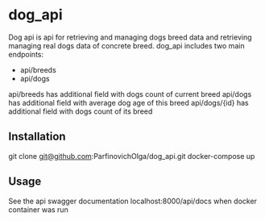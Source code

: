 # dog_api
Dog api is api for retrieving and managing dogs breed data and retrieving managing real dogs data of concrete breed.
dog_api includes two main endpoints:
- api/breeds
- api/dogs

api/breeds has additional field with dogs count of current breed
api/dogs has additional field with average dog age of this breed
api/dogs/{id} has additional field with dogs count of its breed


## Installation
git clone git@github.com:ParfinovichOlga/dog_api.git
docker-compose up

## Usage
See the api swagger documentation localhost:8000/api/docs when docker container was run